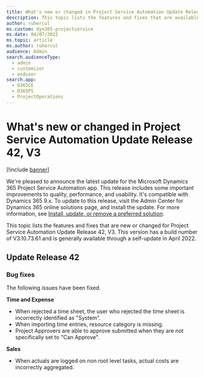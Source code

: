 ```yaml
---
title: What's new or changed in Project Service Automation Update Release 41, V3
description: This topic lists the features and fixes that are available in Microsoft Dynamics 365 Project Service Automation Update Release 41, V3.
author: ruhercul
ms.custom: dyn365-projectservice
ms.date: 04/07/2022
ms.topic: article
ms.author: ruhercul
audience: Admin
search.audienceType: 
  - admin
  - customizer
  - enduser
search.app: 
  - D365CE
  - D365PS
  - ProjectOperations
---
```


# What's new or changed in Project Service Automation Update Release 42, V3

[!include [banner](../includes/psa-now-project-operations.md)]

We're pleased to announce the latest update for the Microsoft Dynamics 365 Project Service Automation app. This release includes some important improvements to quality, performance, and usability. It's compatible with Dynamics 365 9.x. To update to this release, visit the Admin Center for Dynamics 365 online solutions page, and install the update. For more information, see [Install, update, or remove a preferred solution](/power-platform/admin/install-remove-preferred-solution).

This topic lists the features and fixes that are new or changed for Project Service Automation Update Release 42, V3. This version has a build number of V3.10.73.61 and is generally available through a self-update in April 2022.

## Update Release 42

### Bug fixes

The following issues have been fixed.

**Time and Expense**
- When rejected a time sheet, the user who rejected the time sheet is incorrectly identified as "System".
- When importing time entries, resource category is missing.
- Project Approvers are able to approve submitted when they are not specifically set to "Can Approve".

**Sales**
- When actuals are logged on non root level tasks, actual costs are incorrectly aggregated.
